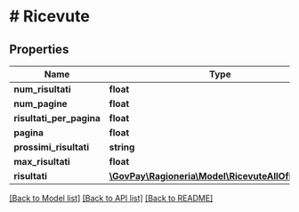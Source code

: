# # Ricevute

## Properties

Name | Type | Description | Notes
------------ | ------------- | ------------- | -------------
**num_risultati** | **float** |  | [optional]
**num_pagine** | **float** |  | [optional]
**risultati_per_pagina** | **float** |  | [optional]
**pagina** | **float** |  | [optional]
**prossimi_risultati** | **string** |  | [optional]
**max_risultati** | **float** |  | [optional]
**risultati** | [**\GovPay\Ragioneria\Model\RicevuteAllOfRisultati[]**](RicevuteAllOfRisultati.md) |  | [optional]

[[Back to Model list]](../../README.md#models) [[Back to API list]](../../README.md#endpoints) [[Back to README]](../../README.md)
